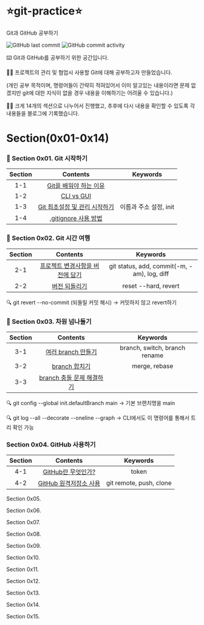 # ⭐️git-practice⭐️
Git과 GitHub 공부하기

![GitHub last commit](https://img.shields.io/github/last-commit/AshtonSW/git-practice)
![GitHub commit activity](https://img.shields.io/github/commit-activity/m/AshtonSW/git-practice)

⌨️ Git과 GitHub를 공부하기 위한 공간입니다.

🏃‍♀️ 프로젝트의 관리 및 협업시 사용할 Git에 대해 공부하고자 만들었습니다. 

(개인 공부 목적이며, 명령어들이 간략히 적혀있어서 이미 알고있는 내용이라면 문제 없겠지만 git에 대한 지식이 없을 경우 내용을 이해하기는 어려울 수 있습니다.)

🏃‍♀️ 크게 14개의 섹션으로 나누어서 진행했고, 추후에 다시 내용을 확인할 수 있도록 각 내용들을 블로그에 기록했습니다.

# Section(0x01-0x14)

### 🌱 Section 0x01. Git 시작하기
| Section | Contents | Keywords |
| :--: | :--: | :--: |
| 1-1 | [Git을 배워야 하는 이유](https://ashtonsw.tistory.com/13) | |
| 1-2 | [CLI vs GUI](https://ashtonsw.tistory.com/13) | |
| 1-3 | [Git 최초설정 및 관리 시작하기](https://ashtonsw.tistory.com/15) | 이름과 주소 설정, init |
| 1-4 | [.gitignore 사용 방법](https://ashtonsw.tistory.com/16) | |


### 🌱 Section 0x02. Git 시간 여행
| Section | Contents | Keywords |
| :--: | :--: | :--: |
| 2-1 | [프로젝트 변경사항을 버전에 담기](https://ashtonsw.tistory.com/17) | git status, add, commit(-m, -am), log, diff |
| 2-2 | [버전 되돌리기](https://ashtonsw.tistory.com/18) | reset --hard, revert |

🔍 git revert --no-commit (되돌릴  커밋 해시) -> 커밋하지 않고 revert하기

### 🌱 Section 0x03. 차원 넘나들기
| Section | Contents | Keywords |
| :--: | :--: | :--: |
| 3-1 | [여러 branch 만들기](https://ashtonsw.tistory.com/19) | branch, switch, branch rename |
| 3-2 | [branch 합치기](https://ashtonsw.tistory.com/20) | merge, rebase |
| 3-3 | [branch 충돌 문제 해결하기](https://ashtonsw.tistory.com/21) | |

🔍 git config --global init.defaultBranch main -> 기본 브랜치명을 main

🔍 git log --all --decorate --oneline --graph -> CLI에서도 이 명령어를 통해서 트리 확인 가능


### Section 0x04. GitHub 사용하기
| Section | Contents | Keywords |
| :--: | :--: | :--: |
| 4-1 | [GitHub란 무엇인가?](https://ashtonsw.tistory.com/22) | token |
| 4-2 | [GitHub 원격저장소 사용](https://ashtonsw.tistory.com/23) | git remote, push, clone |



Section 0x05.

Section 0x06.

Section 0x07.

Section 0x08.

Section 0x09.

Section 0x10.

Section 0x11.

Section 0x12.

Section 0x13.

Section 0x14.

Section 0x15.
